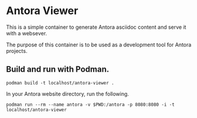 # Antora Viewer

This is a simple container to generate Antora asciidoc content and serve it with a websever.

The purpose of this container is to be used as a development tool for Antora projects.

## Build and run with Podman.

```
podman build -t localhost/antora-viewer .
```

In your Antora website directory, run the following.

```
podman run --rm --name antora -v $PWD:/antora -p 8080:8080 -i -t localhost/antora-viewer
```
